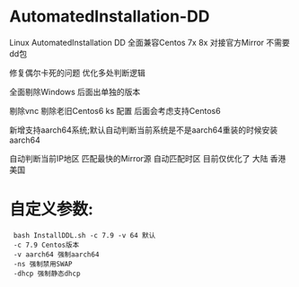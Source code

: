 # AutomatedInstallation-DD
Linux AutomatedInstallation DD
全面兼容Centos 7x 8x 对接官方Mirror 不需要dd包

修复偶尔卡死的问题 优化多处判断逻辑

全面剔除Windows 后面出单独的版本

剔除vnc 剔除老旧Centos6 ks 配置 后面会考虑支持Centos6

新增支持aarch64系统;默认自动判断当前系统是不是aarch64重装的时候安装aarch64

自动判断当前IP地区 匹配最快的Mirror源 自动匹配时区 目前仅优化了 大陆 香港 美国 

# 自定义参数:
	 bash InstallDDL.sh -c 7.9 -v 64 默认
	 -c 7.9 Centos版本
	 -v aarch64 强制aarch64
	 -ns 强制禁用SWAP
	 -dhcp 强制静态dhcp
	 
